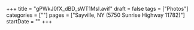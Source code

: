 +++
title = "gPWkJ0fX_dBD_sWT1MsI.avif"
draft = false
tags = ["Photos"]
categories = [""]
pages = ["Sayville, NY (5750 Sunrise Highway 11782)"]
startDate = ""
+++
